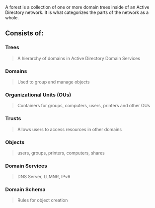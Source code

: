 A forest is a collection of one or more domain trees inside of an Active Directory network. It is what categorizes the parts of the network as a whole.

## Consists of:
### Trees
> A hierarchy of domains in Active Directory Domain Services
### Domains
> Used to group and manage objects 
### Organizational Units (OUs)
> Containers for groups, computers, users, printers and other OUs
### Trusts
> Allows users to access resources in other domains
### Objects
> users, groups, printers, computers, shares
### Domain Services
> DNS Server, LLMNR, IPv6
### Domain Schema
> Rules for object creation
